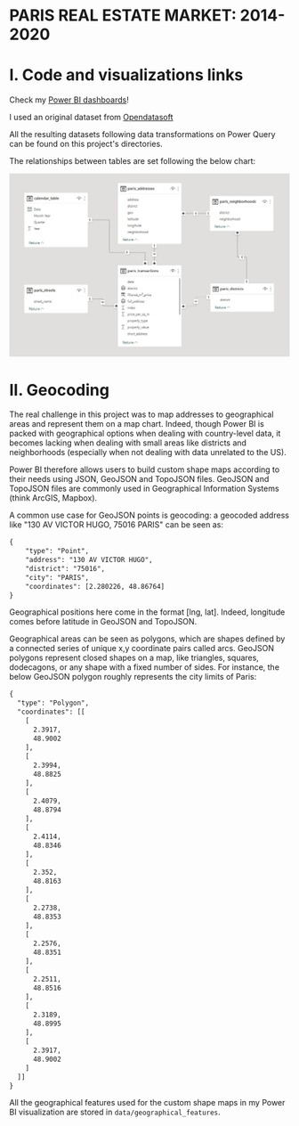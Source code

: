 # PARIS REAL ESTATE MARKET: 2014-2020

# I. Code and visualizations links

Check my [Power BI dashboards](https://app.powerbi.com/view?r=eyJrIjoiZDc5ZWI1NzItOTM2ZC00MzdkLThhMWUtNjk0NjIwYzg2NjRkIiwidCI6ImJiZGQ3YzVjLTMwYjQtNGEwMi1iNDI1LWUzODNiOGJkNWRhMSJ9)!

I used an original dataset from [Opendatasoft](https://data.opendatasoft.com/explore/dataset/demande-de-valeurs-foncieres-agrege-a-la-transaction%40public/table/?flg=fr&refine.nom_reg=ILE-DE-FRANCE&refine.nom_dep=PARIS&refine.nature_mutation=Vente&refine.commune=PARIS+12&refine.date_mutation=2019&sort=-no_voie&q=&location=16,48.83295,2.40516&basemap=jawg.streets)

All the resulting datasets following data transformations on Power Query can be found on this project's directories.

The relationships between tables are set following the below chart:

![pic](assets/schema.jpg)

# II. Geocoding

The real challenge in this project was to map addresses to geographical areas and represent them on a map chart.
Indeed, though Power BI is packed with geographical options when dealing with country-level data, it becomes lacking when dealing with small areas like districts and neighborhoods (especially when not dealing with data unrelated to the US).

Power BI therefore allows users to build custom shape maps according to their needs using JSON, GeoJSON and TopoJSON files.
GeoJSON and TopoJSON files are commonly used in Geographical Information Systems (think ArcGIS, Mapbox).

A common use case for GeoJSON points is geocoding: a geocoded address like "130 AV VICTOR HUGO, 75016 PARIS" can be seen as:

```
{
    "type": "Point",
    "address": "130 AV VICTOR HUGO",
    "district": "75016",
    "city": "PARIS",
    "coordinates": [2.280226, 48.86764]
}
```

Geographical positions here come in the format [lng, lat]. Indeed, longitude comes before latitude in GeoJSON and TopoJSON.

Geographical areas can be seen as polygons, which are shapes defined by a connected series of unique x,y coordinate pairs called arcs.
GeoJSON polygons represent closed shapes on a map, like triangles, squares, dodecagons, or any shape with a fixed number of sides. For instance, the below GeoJSON polygon roughly represents the city limits of Paris:

```
{
  "type": "Polygon",
  "coordinates": [[
    [
      2.3917,
      48.9002
    ],
    [
      2.3994,
      48.8825
    ],
    [
      2.4079,
      48.8794
    ],
    [
      2.4114,
      48.8346
    ],
    [
      2.352,
      48.8163
    ],
    [
      2.2738,
      48.8353
    ],
    [
      2.2576,
      48.8351
    ],
    [
      2.2511,
      48.8516
    ],
    [
      2.3189,
      48.8995
    ],
    [
      2.3917,
      48.9002
    ]
  ]]
}
```

All the geographical features used for the custom shape maps in my Power BI visualization are stored in `data/geographical_features`.